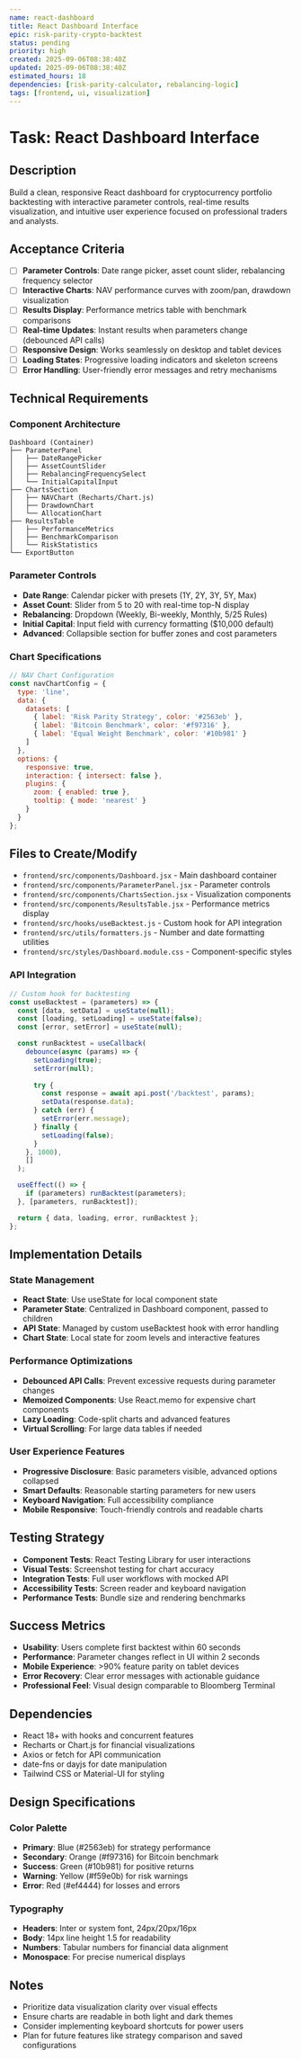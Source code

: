 ```yaml
---
name: react-dashboard
title: React Dashboard Interface
epic: risk-parity-crypto-backtest
status: pending
priority: high
created: 2025-09-06T08:38:40Z
updated: 2025-09-06T08:38:40Z
estimated_hours: 18
dependencies: [risk-parity-calculator, rebalancing-logic]
tags: [frontend, ui, visualization]
---
```


# Task: React Dashboard Interface

## Description
Build a clean, responsive React dashboard for cryptocurrency portfolio backtesting with interactive parameter controls, real-time results visualization, and intuitive user experience focused on professional traders and analysts.

## Acceptance Criteria
- [ ] **Parameter Controls**: Date range picker, asset count slider, rebalancing frequency selector
- [ ] **Interactive Charts**: NAV performance curves with zoom/pan, drawdown visualization
- [ ] **Results Display**: Performance metrics table with benchmark comparisons
- [ ] **Real-time Updates**: Instant results when parameters change (debounced API calls)
- [ ] **Responsive Design**: Works seamlessly on desktop and tablet devices
- [ ] **Loading States**: Progressive loading indicators and skeleton screens
- [ ] **Error Handling**: User-friendly error messages and retry mechanisms

## Technical Requirements
### Component Architecture
```
Dashboard (Container)
├── ParameterPanel
│   ├── DateRangePicker
│   ├── AssetCountSlider
│   ├── RebalancingFrequencySelect
│   └── InitialCapitalInput
├── ChartsSection
│   ├── NAVChart (Recharts/Chart.js)
│   ├── DrawdownChart
│   └── AllocationChart
├── ResultsTable
│   ├── PerformanceMetrics
│   ├── BenchmarkComparison
│   └── RiskStatistics
└── ExportButton
```

### Parameter Controls
- **Date Range**: Calendar picker with presets (1Y, 2Y, 3Y, 5Y, Max)
- **Asset Count**: Slider from 5 to 20 with real-time top-N display
- **Rebalancing**: Dropdown (Weekly, Bi-weekly, Monthly, 5/25 Rules)
- **Initial Capital**: Input field with currency formatting ($10,000 default)
- **Advanced**: Collapsible section for buffer zones and cost parameters

### Chart Specifications
```javascript
// NAV Chart Configuration
const navChartConfig = {
  type: 'line',
  data: {
    datasets: [
      { label: 'Risk Parity Strategy', color: '#2563eb' },
      { label: 'Bitcoin Benchmark', color: '#f97316' },
      { label: 'Equal Weight Benchmark', color: '#10b981' }
    ]
  },
  options: {
    responsive: true,
    interaction: { intersect: false },
    plugins: {
      zoom: { enabled: true },
      tooltip: { mode: 'nearest' }
    }
  }
};
```

## Files to Create/Modify
- `frontend/src/components/Dashboard.jsx` - Main dashboard container
- `frontend/src/components/ParameterPanel.jsx` - Parameter controls
- `frontend/src/components/ChartsSection.jsx` - Visualization components
- `frontend/src/components/ResultsTable.jsx` - Performance metrics display
- `frontend/src/hooks/useBacktest.js` - Custom hook for API integration
- `frontend/src/utils/formatters.js` - Number and date formatting utilities
- `frontend/src/styles/Dashboard.module.css` - Component-specific styles

### API Integration
```javascript
// Custom hook for backtesting
const useBacktest = (parameters) => {
  const [data, setData] = useState(null);
  const [loading, setLoading] = useState(false);
  const [error, setError] = useState(null);

  const runBacktest = useCallback(
    debounce(async (params) => {
      setLoading(true);
      setError(null);
      
      try {
        const response = await api.post('/backtest', params);
        setData(response.data);
      } catch (err) {
        setError(err.message);
      } finally {
        setLoading(false);
      }
    }, 1000),
    []
  );

  useEffect(() => {
    if (parameters) runBacktest(parameters);
  }, [parameters, runBacktest]);

  return { data, loading, error, runBacktest };
};
```

## Implementation Details
### State Management
- **React State**: Use useState for local component state
- **Parameter State**: Centralized in Dashboard component, passed to children
- **API State**: Managed by custom useBacktest hook with error handling
- **Chart State**: Local state for zoom levels and interactive features

### Performance Optimizations
- **Debounced API Calls**: Prevent excessive requests during parameter changes
- **Memoized Components**: Use React.memo for expensive chart components
- **Lazy Loading**: Code-split charts and advanced features
- **Virtual Scrolling**: For large data tables if needed

### User Experience Features
- **Progressive Disclosure**: Basic parameters visible, advanced options collapsed
- **Smart Defaults**: Reasonable starting parameters for new users
- **Keyboard Navigation**: Full accessibility compliance
- **Mobile Responsive**: Touch-friendly controls and readable charts

## Testing Strategy
- **Component Tests**: React Testing Library for user interactions
- **Visual Tests**: Screenshot testing for chart accuracy
- **Integration Tests**: Full user workflows with mocked API
- **Accessibility Tests**: Screen reader and keyboard navigation
- **Performance Tests**: Bundle size and rendering benchmarks

## Success Metrics
- **Usability**: Users complete first backtest within 60 seconds
- **Performance**: Parameter changes reflect in UI within 2 seconds
- **Mobile Experience**: >90% feature parity on tablet devices
- **Error Recovery**: Clear error messages with actionable guidance
- **Professional Feel**: Visual design comparable to Bloomberg Terminal

## Dependencies
- React 18+ with hooks and concurrent features
- Recharts or Chart.js for financial visualizations
- Axios or fetch for API communication
- date-fns or dayjs for date manipulation
- Tailwind CSS or Material-UI for styling

## Design Specifications
### Color Palette
- **Primary**: Blue (#2563eb) for strategy performance
- **Secondary**: Orange (#f97316) for Bitcoin benchmark
- **Success**: Green (#10b981) for positive returns
- **Warning**: Yellow (#f59e0b) for risk warnings
- **Error**: Red (#ef4444) for losses and errors

### Typography
- **Headers**: Inter or system font, 24px/20px/16px
- **Body**: 14px line height 1.5 for readability
- **Numbers**: Tabular numbers for financial data alignment
- **Monospace**: For precise numerical displays

## Notes
- Prioritize data visualization clarity over visual effects
- Ensure charts are readable in both light and dark themes
- Consider implementing keyboard shortcuts for power users
- Plan for future features like strategy comparison and saved configurations